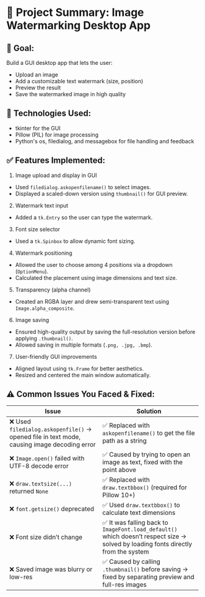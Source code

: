 # 📝 Project Summary: Image Watermarking Desktop App
## 🎯 Goal:
Build a GUI desktop app that lets the user:
- Upload an image
- Add a customizable text watermark (size, position)
- Preview the result
- Save the watermarked image in high quality

## 🧱 Technologies Used:
- tkinter for the GUI
- Pillow (PIL) for image processing
- Python's os, filedialog, and messagebox for file handling and feedback

## ✅ Features Implemented:
1. Image upload and display in GUI
- Used `filedialog.askopenfilename()` to select images.
- Displayed a scaled-down version using `thumbnail()` for GUI preview.

2. Watermark text input
- Added a `tk.Entry` so the user can type the watermark.

3. Font size selector
- Used a `tk.Spinbox` to allow dynamic font sizing.

4. Watermark positioning
- Allowed the user to choose among 4 positions via a dropdown (`OptionMenu`).
- Calculated the placement using image dimensions and text size.

5. Transparency (alpha channel)
- Created an RGBA layer and drew semi-transparent text using `Image.alpha_composite`.

6. Image saving
- Ensured high-quality output by saving the full-resolution version before applying `.thumbnail()`.
- Allowed saving in multiple formats (`.png, .jpg, .bmp`).

7. User-friendly GUI improvements
- Aligned layout using `tk.Frame` for better aesthetics.
- Resized and centered the main window automatically.

## ⚠️ Common Issues You Faced & Fixed:

| Issue | Solution|
|----------|----------|
| ❌ Used `filedialog.askopenfile()` → opened file in text mode, causing image decoding error    | ✅ Replaced with `askopenfilename()` to get the file path as a string |
| ❌ `Image.open()` failed with UTF-8 decode error  | ✅ Caused by trying to open an image as text, fixed with the point above  |
| ❌ `draw.textsize(...)` returned `None`   | ✅ Replaced with `draw.textbbox()` (required for Pillow 10+)  |
| ❌ `font.getsize()` deprecated   | ✅ Used `draw.textbbox()` to calculate text dimensions  |
| ❌ Font size didn’t change   | ✅ It was falling back to `ImageFont.load_default()` which doesn’t respect size → solved by loading fonts directly from the system  |
| ❌ Saved image was blurry or low-res   | ✅ Caused by calling `.thumbnail()` before saving → fixed by separating preview and full-res images  |




